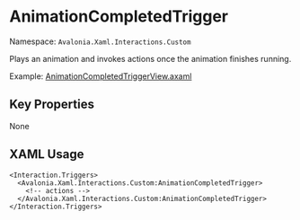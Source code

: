 # AnimationCompletedTrigger

Namespace: `Avalonia.Xaml.Interactions.Custom`

Plays an animation and invokes actions once the animation finishes running.

Example: [AnimationCompletedTriggerView.axaml](samples/BehaviorsTestApplication/Views/Pages/AnimationCompletedTriggerView.axaml)

## Key Properties
None

## XAML Usage
```xaml
<Interaction.Triggers>
  <Avalonia.Xaml.Interactions.Custom:AnimationCompletedTrigger>
    <!-- actions -->
  </Avalonia.Xaml.Interactions.Custom:AnimationCompletedTrigger>
</Interaction.Triggers>
```
